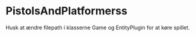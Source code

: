 # PistolsAndPlatformerss

Husk at ændre filepath i klasserne Game og EntityPlugin for at køre spillet.
